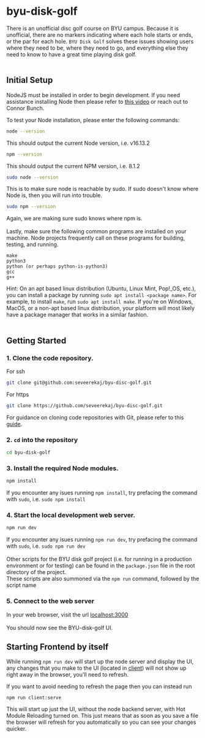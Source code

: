 # byu-disk-golf

There is an unofficial disc golf course on BYU campus. Because it is unofficial, there are no markers indicating where each hole starts or ends, or the par for each hole. `BYU Disk Golf` solves these issues showing users where they need to be, where they need to go, and everything else they need to know to have a great time playing disk golf.
<br>
<br>
## Initial Setup
NodeJS must be installed in order to begin development. If you need assistance installing Node then please refer to [this video](https://www.youtube.com/watch?v=qh1E_U_Ywfw) or reach out to Connor Bunch.

To test your Node installation, please enter the following commands:

```bash
node --version
```
This should output the current Node version, i.e. v16.13.2
```bash
npm --version
```
This should output the current NPM version, i.e. 8.1.2
```bash
sudo node --version
```
This is to make sure node is reachable by sudo. If sudo doesn't know where Node is, then you will run into trouble.
```bash
sudo npm --version
```
Again, we are making sure sudo knows where npm is.
<br>
<br>
Lastly, make sure the following common programs are installed on your machine. Node projects frequently call on these programs for building, testing, and running.
```
make
python3
python (or perhaps python-is-python3)
gcc
g++
```
Hint: On an apt based linux distribution (Ubuntu, Linux Mint, Pop!_OS, etc.), you can install a package by running `sudo apt install <package name>`.
For example, to install `make`, run `sudo apt install make`. If you're on Windows, MacOS, or a non-apt based linux distribution, your platform will
most likely have a package manager that works in a similar fashion.
<br>
<br>
## Getting Started

### 1. Clone the code repository.

For ssh
```bash
git clone git@github.com:seveerekaj/byu-disc-golf.git
```
For https
```bash
git clone https://github.com/seveerekaj/byu-disc-golf.git
```

For guidance on cloning code repositories with Git, please refer to this [guide](https://git-scm.com/book/en/v2/Git-Basics-Getting-a-Git-Repository).

### 2. `cd` into the repository

```bash
cd byu-disk-golf
```

### 3. Install the required Node modules.

```bash
npm install
```
If you encounter any isues running `npm install`, try prefacing the command with `sudo`, i.e. `sudo npm install`

### 4. Start the local development web server.

```bash
npm run dev
```
If you encounter any isues running `npm run dev`, try prefacing the command with `sudo`, i.e. `sudo npm run dev`
<br>
<br>
Other scripts for the BYU disk golf project (i.e. for running in a production environment or for testing) can be found in the `package.json` file in the root directory of the project.
<br>
These scripts are also summoned via the `npm run` command, followed by the script name

### 5. Connect to the web server

In your web browser, visit the url [localhost:3000](localhost:3000)
<br>
<br>
You should now see the BYU-disk-golf UI.
<br>

## Starting Frontend by itself

While running `npm run dev` will start up the node server and display the UI, any changes that you make to the UI (located in [client](./client)) will not show up right away in the browser, you'll need to refresh.

If you want to avoid needing to refresh the page then you can instead run

```shell
npm run client:serve
```

This will start up just the UI, without the node backend server, with Hot Module Reloading turned on.  This just means that as soon as you save a file the browser will refresh for you automatically so you can see your changes quicker.
